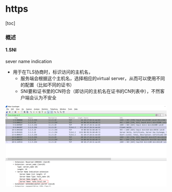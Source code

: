# https

[toc]

### 概述

#### 1.SNI
sever name indication
* 用于在TLS协商时，标识访问的主机名，
  * 服务端会根据这个主机名，选择相应的virtual server，从而可以使用不同的配置（比如不同的证书）
  * SNI要和证书里的CN符合（即访问的主机名在证书的CN列表中），不然客户端会认为不安全

![](./imgs/https_01.png)
